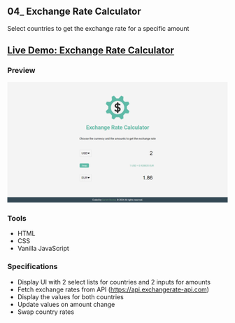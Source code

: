 ## 04_ Exchange Rate Calculator

Select countries to get the exchange rate for a specific amount

## [Live Demo: Exchange Rate Calculator]()

### Preview

!["HomePage"](./HomePage.png)

### Tools
- HTML
- CSS
- Vanilla JavaScript

### Specifications
- Display UI with 2 select lists for countries and 2 inputs for amounts
- Fetch exchange rates from API (https://api.exchangerate-api.com)
- Display the values for both countries
- Update values on amount change
- Swap country rates